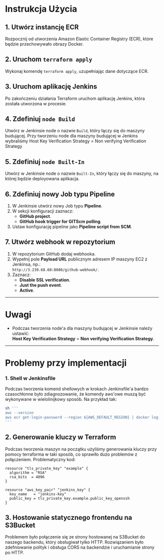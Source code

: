 # Instrukcja Użycia

## 1. Utwórz instancję ECR
Rozpocznij od utworzenia Amazon Elastic Container Registry (ECR), które będzie przechowywało obrazy Docker.


## 2. Uruchom `terraform apply`
Wykonaj komendę `terraform apply`, uzupełniając dane dotyczące ECR.


## 3. Uruchom aplikację Jenkins
Po zakończeniu działania Terraform uruchom aplikację Jenkins, która została utworzona w procesie.


## 4. Zdefiniuj `node Build`
Utwórz w Jenkinsie node o nazwie `Build`, który łączy się do maszyny budującej.
Przy tworzeniu node dla maszyny budującej w Jenkins wybraliśmy
Host Key Verification Strategy = Non verifying Verification Strategy

## 5. Zdefiniuj `node Built-In`
Utwórz w Jenkinsie node o nazwie `Built-In`, który łączy się do maszyny, na której będzie deployowana aplikacja.


## 6. Zdefiniuj nowy Job typu Pipeline
1. W Jenkinsie utwórz nowy Job typu **Pipeline**.
2. W sekcji konfiguracji zaznacz:
   - **GitHub project**.
   - **GitHub hook trigger for GITScm polling**.
3. Ustaw konfigurację pipeline jako **Pipeline script from SCM**.


## 7. Utwórz webhook w repozytorium
1. W repozytorium GitHub dodaj webhooka.
2. Wypełnij pole **Payload URL** publicznym adresem IP maszyny EC2 z Jenkinsa, np.:  
   `http://3.239.68.60:8080/github-webhook/`.
3. Zaznacz:
   - **Disable SSL verification**.
   - **Just the push event**.
   - **Active**.

---

# Uwagi

- Podczas tworzenia node'a dla maszyny budującej w Jenkinsie należy ustawić:  
  **Host Key Verification Strategy** = **Non verifying Verification Strategy**.

---

# Problemy przy implementacji

### 1. Shell w Jenkinsfile
Podczas tworzenia komend shellowych w krokach Jenkinsfile'a bardzo czasochłonne było zdiagnozowanie, że komendy aws'owe muszą być wykonywane w wielolinijkowy sposób. Na przykład tak:

```bash
sh '''
aws --version
aws ecr get-login-password --region ${AWS_DEFAULT_REGION} | docker login --username AWS --password-stdin ${AWS_REPO_USER_ID}.dkr.ecr.${AWS_DEFAULT_REGION}.amazonaws.com
'''
```
## 2. Generowanie kluczy w Terraform

Podczas tworzenia maszyn na początku użyliśmy generowania kluczy przy pomocy terraforma w taki sposób, co sprawiło dużo problemów z połączeniem. Problematyczny kod:

```hcl
resource "tls_private_key" "example" {
  algorithm = "RSA"
  rsa_bits  = 4096
}

resource "aws_key_pair" "jenkins_key" {
  key_name   = "jenkins-key"
  public_key = tls_private_key.example.public_key_openssh
}
```
## 3. Hostowanie statycznego frontendu na S3Bucket
Problemem było połączenie się ze strony hostowanej na S3Bucket do naszego backendu, który obsługiwał tylko HTTP. Rozwiązaniem było zdefniowanie polityk i obsługa CORS na backendzie i uruchamianie strony po HTTP.
